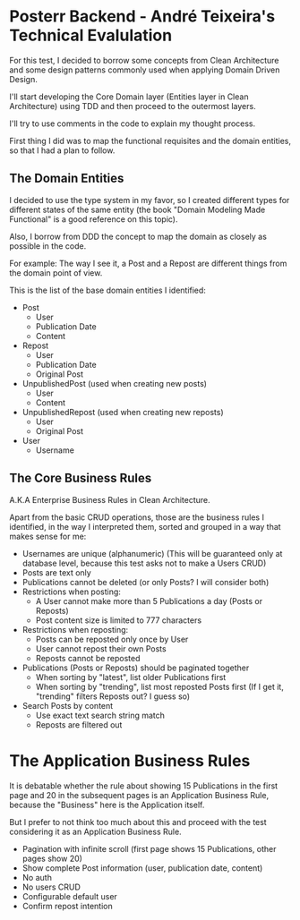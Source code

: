# Posterr Backend - André Teixeira's Technical Evalulation

For this test, I decided to borrow some concepts from Clean Architecture and some design patterns commonly used when applying Domain Driven Design.

I'll start developing the Core Domain layer (Entities layer in Clean Architecture) using TDD and then proceed to the outermost layers.

I'll try to use comments in the code to explain my thought process.

First thing I did was to map the functional requisites and the domain entities, so that I had a plan to follow.

## The Domain Entities

I decided to use the type system in my favor, so I created different types for different states of the same entity (the book "Domain Modeling Made Functional" is a good reference on this topic).

Also, I borrow from DDD the concept to map the domain as closely as possible in the code.

For example: The way I see it, a Post and a Repost are different things from the domain point of view.

This is the list of the base domain entities I identified:

- Post
	- User
	- Publication Date
	- Content
- Repost
	- User
	- Publication Date
	- Original Post
- UnpublishedPost (used when creating new posts)
	- User
	- Content
- UnpublishedRepost (used when creating new reposts)
	- User
	- Original Post
- User
	- Username 

## The Core Business Rules

A.K.A Enterprise Business Rules in Clean Architecture.

Apart from the basic CRUD operations, those are the business rules I identified, in the way I interpreted them, sorted and grouped in a way that makes sense for me:

- Usernames are unique (alphanumeric) (This will be guaranteed only at database level, because this test asks not to make a Users CRUD)
- Posts are text only
- Publications cannot be deleted (or only Posts? I will consider both)
- Restrictions when posting:
	- A User cannot make more than 5 Publications a day (Posts or Reposts)
	- Post content size is limited to 777 characters
- Restrictions when reposting:
	- Posts can be reposted only once by User
	- User cannot repost their own Posts
	- Reposts cannot be reposted
- Publications (Posts or Reposts) should be paginated together
	- When sorting by "latest", list older Publications first
	- When sorting by "trending", list most reposted Posts first (If I get it, "trending" filters Reposts out? I guess so)
- Search Posts by content
	- Use exact text search string match
	- Reposts are filtered out

# The Application Business Rules

It is debatable whether the rule about showing 15 Publications in the first page and 20 in the subsequent pages is an Application Business Rule, because the "Business" here is the Application itself.

But I prefer to not think too much about this and proceed with the test considering it as an Application Business Rule.

- Pagination with infinite scroll (first page shows 15 Publications, other pages show 20)
- Show complete Post information (user, publication date, content)
- No auth
- No users CRUD
- Configurable default user
- Confirm repost intention
